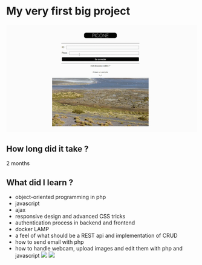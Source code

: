 # My very first big project
![](insta1.gif)
## How long did it take ?
2 months

## What did I learn ?
  * object-oriented programming in php
  * javascript
  * ajax
  * responsive design and advanced CSS tricks
  * authentication process in backend and frontend
  * docker LAMP
  * a feel of what should be a REST api and implementation of CRUD
  * how to send email with php
  * how to handle webcam, upload images and edit them with php and javascript
![](insta2.gif)
![](insta3.gif)
